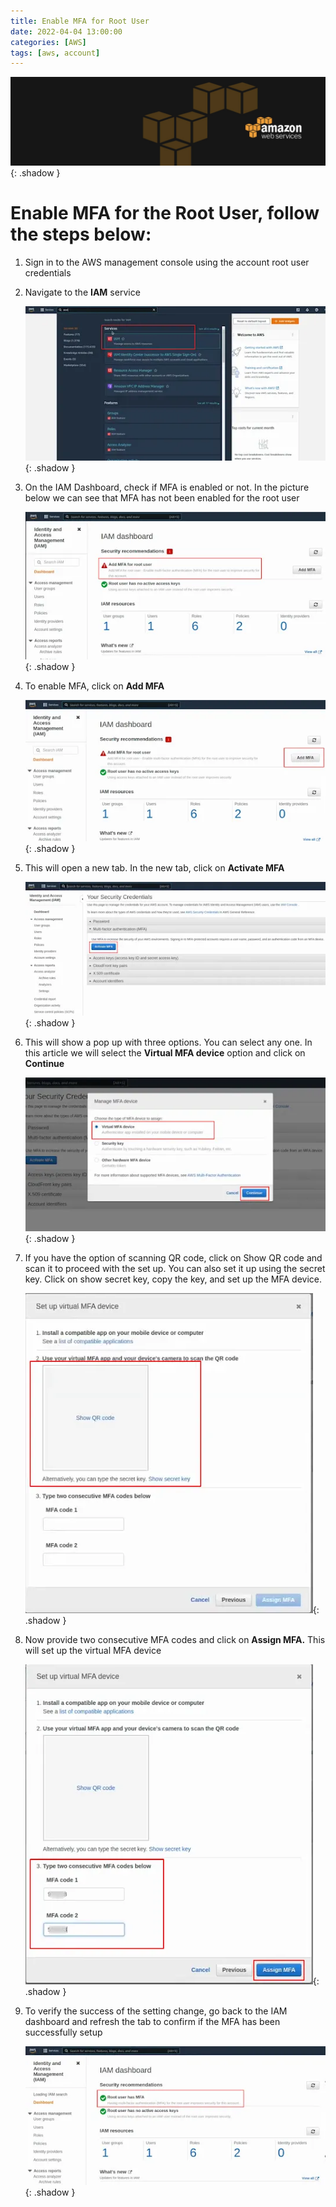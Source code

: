 ```yaml
---
title: Enable MFA for Root User
date: 2022-04-04 13:00:00
categories: [AWS]
tags: [aws, account]
---
```

<script defer data-domain="senad-d.github.io" src="https://plus.seki.ink/js/script.js"></script>
![](https://github.com/senad-d/senad-d.github.io/blob/main/_media/images/backgroun.png?raw=true){: .shadow }

# Enable MFA for the Root User, follow the steps below:

1.  Sign in to the AWS management console using the account root user credentials
    
2.  Navigate to the **IAM** service
    
    ![](https://github.com/senad-d/senad-d.github.io/blob/main/_media/images/aws-services-list.png?raw=true){: .shadow }
    
3.  On the IAM Dashboard, check if MFA is enabled or not. In the picture below we can see that MFA has not been enabled for the root user
    
    ![](https://github.com/senad-d/senad-d.github.io/blob/main/_media/images/iam-dashboard.png?raw=true){: .shadow }
    
4.  To enable MFA, click on **Add MFA**
    
    ![](https://github.com/senad-d/senad-d.github.io/blob/main/_media/images/aws-add-mfa.png?raw=true){: .shadow }
    
5.  This will open a new tab. In the new tab, click on **Activate MFA**
    
    ![](https://github.com/senad-d/senad-d.github.io/blob/main/_media/images/aws-activate-mfa.png?raw=true){: .shadow }
    
6.  This will show a pop up with three options. You can select any one. In this article we will select the **Virtual MFA device** option and click on **Continue**
    
    ![](https://github.com/senad-d/senad-d.github.io/blob/main/_media/images/aws-manage-mfa-device.png?raw=true){: .shadow }
    
7.  If you have the option of scanning QR code, click on Show QR code and scan it to proceed with the set up. You can also set it up using the secret key. Click on show secret key, copy the key, and set up the MFA device.
    
    ![](https://github.com/senad-d/senad-d.github.io/blob/main/_media/images/aws-set-mfa-device.png?raw=true){: .shadow }
    
8.  Now provide two consecutive MFA codes and click on **Assign MFA.** This will set up the virtual MFA device
    
    ![](https://github.com/senad-d/senad-d.github.io/blob/main/_media/images/aws-assign-mfa.png?raw=true){: .shadow }
    
9.  To verify the success of the setting change, go back to the IAM dashboard and refresh the tab to confirm if the MFA has been successfully setup
    
    ![](https://github.com/senad-d/senad-d.github.io/blob/main/_media/images/iam-dashboard-mfa-assigned.png?raw=true){: .shadow }
